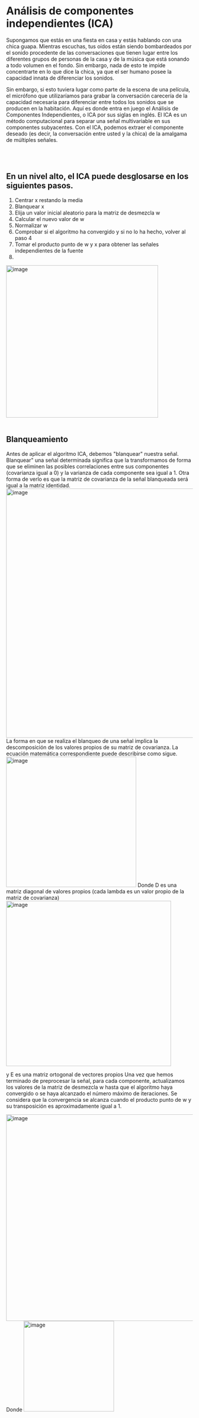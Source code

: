 <h1>Análisis de componentes independientes (ICA) </h1>
Supongamos que estás en una fiesta en casa y estás hablando con una chica guapa. Mientras escuchas, tus oídos están siendo bombardeados por el sonido procedente de las conversaciones que tienen lugar entre los diferentes grupos de personas de la casa y de la música que está sonando a todo volumen en el fondo. Sin embargo, nada de esto te impide concentrarte en lo que dice la chica, ya que el ser humano posee la capacidad innata de diferenciar los sonidos.

Sin embargo, si esto tuviera lugar como parte de la escena de una película, el micrófono que utilizaríamos para grabar la conversación carecería de la capacidad necesaria para diferenciar entre todos los sonidos que se producen en la habitación. Aquí es donde entra en juego el Análisis de Componentes Independientes, o ICA por sus siglas en inglés. El ICA es un método computacional para separar una señal multivariable en sus componentes subyacentes. Con el ICA, podemos extraer el componente deseado (es decir, la conversación entre usted y la chica) de la amalgama de múltiples señales.

<br><br>
<h2> En un nivel alto, el ICA puede desglosarse en los siguientes pasos.</h2>

1. Centrar x restando la media
2. Blanquear x
3. Elija un valor inicial aleatorio para la matriz de desmezcla w
4. Calcular el nuevo valor de w
5. Normalizar w
6. Comprobar si el algoritmo ha convergido y si no lo ha hecho, volver al paso 4
7. Tomar el producto punto de w y x para obtener las señales independientes de la fuente
8. 
<img width="410" alt="image" src="https://user-images.githubusercontent.com/80644486/204178087-9b101e4f-bd11-4c73-9efc-ed854c723da8.png">
<br><br>
<h2> Blanqueamiento </h2>
Antes de aplicar el algoritmo ICA, debemos "blanquear" nuestra señal. Blanquear" una señal determinada significa que la transformamos de forma que se eliminen las posibles correlaciones entre sus componentes (covarianza igual a 0) y la varianza de cada componente sea igual a 1. Otra forma de verlo es que la matriz de covarianza de la señal blanqueada será igual a la matriz identidad.

<img width="671" alt="image" src="https://user-images.githubusercontent.com/80644486/204178214-00ce78ab-2bdb-4621-ac6b-4d1de8cc16d6.png">
<br>
La forma en que se realiza el blanqueo de una señal implica la descomposición de los valores propios de su matriz de covarianza. La ecuación matemática correspondiente puede describirse como sigue.
<img width="351" alt="image" src="https://user-images.githubusercontent.com/80644486/204178282-0f441dfa-d72b-412e-a944-5e5ba35ca34a.png">
Donde D es una matriz diagonal de valores propios (cada lambda es un valor propio de la matriz de covarianza)
<img width="445" alt="image" src="https://user-images.githubusercontent.com/80644486/204178356-51be5616-8d7f-4f63-a194-54d068a291ab.png">

y E es una matriz ortogonal de vectores propios
Una vez que hemos terminado de preprocesar la señal, para cada componente, actualizamos los valores de la matriz de desmezcla w hasta que el algoritmo haya convergido o se haya alcanzado el número máximo de iteraciones. Se considera que la convergencia se alcanza cuando el producto punto de w y su transposición es aproximadamente igual a 1.


<img width="556" alt="image" src="https://user-images.githubusercontent.com/80644486/204178501-fe9eb017-6078-4640-847e-26951f7333df.png">
Donde
<img width="244" alt="image" src="https://user-images.githubusercontent.com/80644486/204178542-880bb5a5-9e1b-403d-bfe1-53b16eafd39f.png">
<br>
